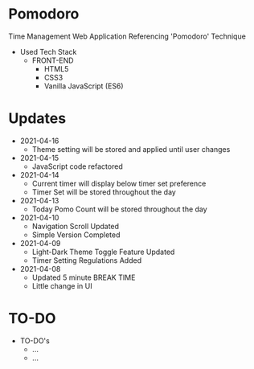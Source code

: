 ﻿# Pomodoro
Time Management Web Application Referencing 'Pomodoro' Technique

+ Used Tech Stack
    + FRONT-END
        + HTML5
        + CSS3
        + Vanilla JavaScript (ES6)
        
# Updates
+ 2021-04-16
    + Theme setting will be stored and applied until user changes
+ 2021-04-15
    + JavaScript code refactored
+ 2021-04-14
    + Current timer will display below timer set preference
    + Timer Set will be stored throughout the day
+ 2021-04-13
    + Today Pomo Count will be stored throughout the day
+ 2021-04-10
    + Navigation Scroll Updated
    + Simple Version Completed
+ 2021-04-09
    + Light-Dark Theme Toggle Feature Updated
    + Timer Setting Regulations Added
+ 2021-04-08
    + Updated 5 minute BREAK TIME
    + Little change in UI

# TO-DO
+ TO-DO's
    + ...
    + ...

